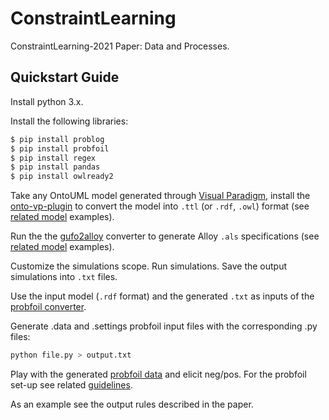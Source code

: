 # ConstraintLearning
ConstraintLearning-2021 Paper: Data and Processes.  

## Quickstart Guide 
Install python 3.x.

Install the following libraries:

```bash
$ pip install problog
$ pip install probfoil
$ pip install regex
$ pip install pandas
$ pip install owlready2
```

Take any OntoUML model generated through [Visual Paradigm](https://www.visual-paradigm.com/), install the [onto-vp-plugin](https://github.com/OntoUML/ontouml-vp-plugin) to convert the model into `.ttl` (or `.rdf`, `.owl`) format (see [related model](https://github.com/OntoUML/ConstraintLearning/model) examples).

Run the the [gufo2alloy](https://github.com/OntoUML/gufo2alloy) converter to generate Alloy `.als` specifications (see [related model](https://github.com/OntoUML/ConstraintLearning/model) examples). 

Customize the simulations scope. Run simulations. Save the output simulations into `.txt` files.

Use the input model (`.rdf` format) and the generated `.txt` as inputs of the [probfoil converter](https://github.com/OntoUML/ConstraintLearning/tree/main/converter).

Generate .data and .settings probfoil input files with the corresponding .py files:

```bash
python file.py > output.txt
```

Play with the generated [probfoil data](https://github.com/OntoUML/ConstraintLearning/data) and elicit neg/pos. For the probfoil set-up see related [guidelines](https://pypi.org/project/probfoil/).

As an example see the output rules described in the paper.

